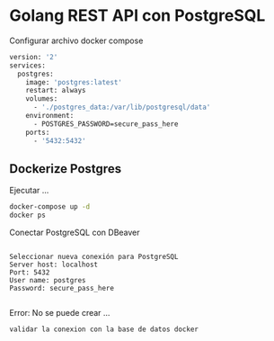 # Golang REST API con PostgreSQL

Configurar archivo docker compose 

```bash
version: '2'
services:
  postgres:
    image: 'postgres:latest'
    restart: always
    volumes:
      - './postgres_data:/var/lib/postgresql/data'
    environment:
      - POSTGRES_PASSWORD=secure_pass_here
    ports:
      - '5432:5432'
```


## Dockerize Postgres

Ejecutar ...

```bash
docker-compose up -d
docker ps
```

Conectar PostgreSQL con DBeaver

```mysql

Seleccionar nueva conexión para PostgreSQL
Server host: localhost
Port: 5432
User name: postgres
Password: secure_pass_here
        

```

Error: No se puede crear ...

```mysql
validar la conexion con la base de datos docker        
```